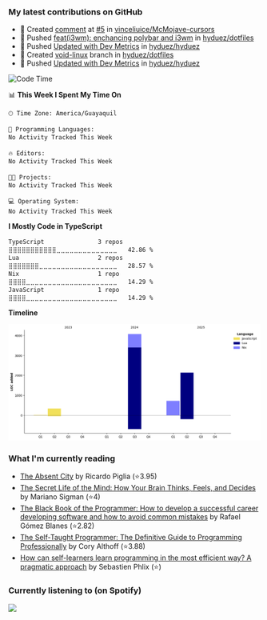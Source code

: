 ### My latest contributions on GitHub
<!--START_SECTION:activity-->
- 💬 Created [comment](https://github.com/vinceliuice/McMojave-cursors/issues/5#issuecomment-2834376065) at [#5](https://github.com/vinceliuice/McMojave-cursors/issues/5) in [vinceliuice/McMojave-cursors](https://github.com/vinceliuice/McMojave-cursors)
- 🍤 Pushed [feat(i3wm): enchancing polybar and i3wm](https://github.com/hyduez/dotfiles/commit/7ebcf6231d410b1e932f27dd566e5ea26a618686) in [hyduez/dotfiles](https://github.com/hyduez/dotfiles)
- 🍤 Pushed [Updated with Dev Metrics](https://github.com/hyduez/hyduez/commit/6eb41630433b3b7992991c93e0457a994c5e88bd) in [hyduez/hyduez](https://github.com/hyduez/hyduez)
- 🌱 Created [void-linux](https://github.com/hyduez/dotfiles/tree/void-linux) branch in [hyduez/dotfiles](https://github.com/hyduez/dotfiles)
- 🍤 Pushed [Updated with Dev Metrics](https://github.com/hyduez/hyduez/commit/6c9bd13c38446e2fe813069494885f246c92493c) in [hyduez/hyduez](https://github.com/hyduez/hyduez)
<!--END_SECTION:activity-->

<!--START_SECTION:waka-->
![Code Time](http://img.shields.io/badge/Code%20Time-237%20hrs%2043%20mins-blue)

📊 **This Week I Spent My Time On** 

```text
🕑︎ Time Zone: America/Guayaquil

💬 Programming Languages: 
No Activity Tracked This Week

🔥 Editors: 
No Activity Tracked This Week

🐱‍💻 Projects: 
No Activity Tracked This Week

💻 Operating System: 
No Activity Tracked This Week
```

**I Mostly Code in TypeScript** 

```text
TypeScript               3 repos             ⣿⣿⣿⣿⣿⣿⣿⣿⣿⣿⣿⣀⣀⣀⣀⣀⣀⣀⣀⣀⣀⣀⣀⣀⣀   42.86 % 
Lua                      2 repos             ⣿⣿⣿⣿⣿⣿⣿⣀⣀⣀⣀⣀⣀⣀⣀⣀⣀⣀⣀⣀⣀⣀⣀⣀⣀   28.57 % 
Nix                      1 repo              ⣿⣿⣿⣿⣀⣀⣀⣀⣀⣀⣀⣀⣀⣀⣀⣀⣀⣀⣀⣀⣀⣀⣀⣀⣀   14.29 % 
JavaScript               1 repo              ⣿⣿⣿⣿⣀⣀⣀⣀⣀⣀⣀⣀⣀⣀⣀⣀⣀⣀⣀⣀⣀⣀⣀⣀⣀   14.29 % 
```



**Timeline**

![Lines of Code chart](https://raw.githubusercontent.com/hyduez/hyduez/master/assets/bar_graph.png)


<!--END_SECTION:waka-->

### What I'm currently reading
<!-- GOODREADS-LIST:START -->
- [The Absent City](https://www.goodreads.com/review/show/6830799490?utm_medium=api&utm_source=rss) by Ricardo Piglia (⭐️3.95)
- [The Secret Life of the Mind: How Your Brain Thinks, Feels, and Decides](https://www.goodreads.com/review/show/6830795622?utm_medium=api&utm_source=rss) by Mariano Sigman (⭐️4)
- [The Black Book of the Programmer: How to develop a successful career developing software and how to avoid common mistakes](https://www.goodreads.com/review/show/6830792107?utm_medium=api&utm_source=rss) by Rafael Gómez Blanes (⭐️2.82)
- [The Self-Taught Programmer: The Definitive Guide to Programming Professionally](https://www.goodreads.com/review/show/6830355685?utm_medium=api&utm_source=rss) by Cory  Althoff (⭐️3.88)
- [How can self-learners learn programming in the most efficient way? A pragmatic approach](https://www.goodreads.com/review/show/6830353251?utm_medium=api&utm_source=rss) by Sebastien Phlix (⭐️)
<!-- GOODREADS-LIST:END -->

### Currently listening to (on Spotify)
<img src="https://spotify-hyduez.vercel.app/api/spotify" width="400em">

